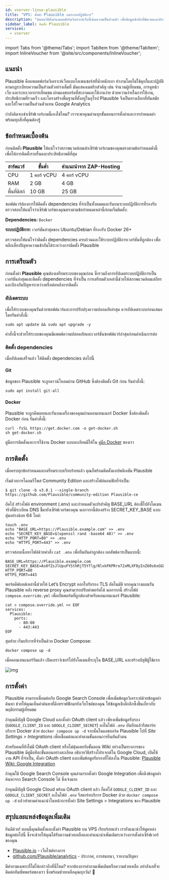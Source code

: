 ```yaml
---
id: vserver-linux-plausible
title: "VPS: ตั้งค่า Plausible บนระบบปฏิบัติการ"
description: "ค้นพบวิธีตั้งค่าแพลตฟอร์มวิเคราะห์เว็บที่เน้นความเป็นส่วนตัว เพื่อข้อมูลเชิงลึกที่ชัดเจนและประสิทธิภาพรวดเร็ว → เรียนรู้เพิ่มเติมตอนนี้"
sidebar_label: ติดตั้ง Plausible
services:
  - vserver
---
```


import Tabs from '@theme/Tabs';
import TabItem from '@theme/TabItem';
import InlineVoucher from '@site/src/components/InlineVoucher';

## แนะนำ

Plausible คือแพลตฟอร์มวิเคราะห์เว็บแบบโอเพนซอร์สที่น้ำหนักเบา ทำงานโดยไม่ใช้คุกกี้และปฏิบัติตามกฎระเบียบความเป็นส่วนตัวอย่างเต็มที่ มันแสดงเมตริกสำคัญ เช่น จำนวนผู้เยี่ยมชม, การดูหน้าเว็บ และระยะเวลาการเยี่ยมชม ผ่านแดชบอร์ดที่สะอาดและใช้งานง่าย ด้วยความง่ายในการใช้งาน, ประสิทธิภาพที่รวดเร็ว และโครงสร้างพื้นฐานที่ตั้งอยู่ในยุโรป Plausible จึงเป็นทางเลือกที่ทันสมัยและใส่ใจความเป็นส่วนตัวแทน Google Analytics

กำลังคิดจะเช่าเซิร์ฟเวอร์เกมนี้เองใช่ไหม? เราจะพาคุณผ่านทุกขั้นตอนการตั้งค่าและการกำหนดค่า พร้อมทุกสิ่งที่คุณต้องรู้

<InlineVoucher />

## ข้อกำหนดเบื้องต้น

ก่อนติดตั้ง **Plausible** ให้แน่ใจว่าสภาพแวดล้อมเช่าเซิร์ฟเวอร์เกมของคุณตรงตามข้อกำหนดดังนี้ เพื่อให้การติดตั้งราบรื่นและประสิทธิภาพดีที่สุด

| ฮาร์ดแวร์   | ขั้นต่ำ       | คำแนะนำจาก ZAP-Hosting  |
| ---------- | ------------ | ------------------------ |
| CPU        | 1 คอร์ vCPU  | 4 คอร์ vCPU              |
| RAM        | 2 GB         | 4 GB                     |
| พื้นที่ดิสก์ | 10 GB        | 25 GB                    |

ซอฟต์แวร์ต้องการให้ติดตั้ง dependencies ที่จำเป็นทั้งหมดและรันบนระบบปฏิบัติการที่รองรับ ตรวจสอบให้แน่ใจว่าเซิร์ฟเวอร์ของคุณตรงตามข้อกำหนดเหล่านี้ก่อนเริ่มติดตั้ง:

**Dependencies:** `Docker`

**ระบบปฏิบัติการ:** เวอร์ชันล่าสุดของ Ubuntu/Debian ที่รองรับ Docker 26+

ตรวจสอบให้แน่ใจว่าติดตั้ง dependencies ครบถ้วนและใช้ระบบปฏิบัติการเวอร์ชันที่ถูกต้อง เพื่อหลีกเลี่ยงปัญหาความเข้ากันได้ระหว่างการติดตั้ง Plausible

## การเตรียมตัว

ก่อนตั้งค่า **Plausible** คุณต้องเตรียมระบบของคุณก่อน ซึ่งรวมถึงการอัปเดตระบบปฏิบัติการเป็นเวอร์ชันล่าสุดและติดตั้ง dependencies ที่จำเป็น การเตรียมตัวเหล่านี้ช่วยให้สภาพแวดล้อมเสถียรและป้องกันปัญหาระหว่างหรือต่อหลังการติดตั้ง

### อัปเดตระบบ
เพื่อให้ระบบของคุณรันด้วยซอฟต์แวร์และการปรับปรุงความปลอดภัยล่าสุด ควรอัปเดตระบบก่อนเสมอ โดยรันคำสั่งนี้:

```
sudo apt update && sudo apt upgrade -y
```
คำสั่งนี้จะช่วยให้ระบบของคุณมีแพตช์ความปลอดภัยและเวอร์ชันซอฟต์แวร์ล่าสุดก่อนดำเนินการต่อ

### ติดตั้ง dependencies
เมื่ออัปเดตเสร็จแล้ว ให้ติดตั้ง dependencies ต่อไปนี้

#### Git
ข้อมูลของ Plausible จะถูกดาวน์โหลดผ่าน GitHub ซึ่งต้องติดตั้ง Git ก่อน รันคำสั่งนี้:

```
sudo apt install git-all
```

#### Docker

Plausible จะถูกดีพลอยและรันบนเครื่องของคุณผ่านคอนเทนเนอร์ Docker ซึ่งต้องติดตั้ง Docker ก่อน รันคำสั่งนี้:

```
curl -fsSL https://get.docker.com -o get-docker.sh
sh get-docker.sh
```

คู่มือการติดตั้งและการใช้งาน Docker แบบละเอียดมีให้ใน [คู่มือ Docker](vserver-linux-docker.md) ของเรา

## การติดตั้ง
เมื่อครบทุกข้อกำหนดและเตรียมระบบเรียบร้อยแล้ว คุณก็พร้อมติดตั้งแอปพลิเคชัน Plausible

เริ่มด้วยการโคลนรีโพส Community Edition และสร้างไฟล์คอนฟิกที่จำเป็น:

```
$ git clone -b v3.0.1 --single-branch https://github.com/Plausible/community-edition Plausible-ce
```

ถัดไป สร้างไฟล์ environment (.env) และกำหนดตัวแปรสำคัญ BASE_URL ต้องชี้ไปยังโดเมนจริงที่มีระเบียน DNS ชี้มายังเซิร์ฟเวอร์ของคุณ นอกจากนี้ต้องสร้าง SECRET_KEY_BASE แบบสุ่มอย่างน้อย 64 ไบต์:

```
touch .env
echo "BASE_URL=https://Plausible.example.com" >> .env
echo "SECRET_KEY_BASE=$(openssl rand -base64 48)" >> .env
echo "HTTP_PORT=80" >> .env
echo "HTTPS_PORT=443" >> .env
```

ตรวจสอบเนื้อหาไฟล์ด้วยคำสั่ง `cat .env` เพื่อยืนยันค่าถูกต้อง ผลลัพธ์ควรเป็นแบบนี้:

```
BASE_URL=https://Plausible.example.com
SECRET_KEY_BASE=As0fZsJlUpuFYSthRjT5Yflg/NlxkFKPRro72xMLXF8yInZ60s6xGGXYVqml+XN1
HTTP_PORT=80
HTTPS_PORT=443
```

พอร์ตดีฟอลต์เหล่านี้ช่วยให้ Let’s Encrypt ออกใบรับรอง TLS อัตโนมัติ หากคุณวางแผนรัน Plausible หลัง reverse proxy คุณสามารถปรับค่าพอร์ตได้ นอกจากนี้ สร้างไฟล์ `compose.override.yml` เพื่อเปิดพอร์ตที่ถูกต้องสำหรับคอนเทนเนอร์ Plausible:

```
cat > compose.override.yml << EOF
services:
  Plausible:
    ports:
      - 80:80
      - 443:443
EOF 
```

สุดท้าย เริ่มบริการที่จำเป็นด้วย Docker Compose:

```
docker compose up -d
```

เมื่อคอนเทนเนอร์รันแล้ว เปิดเบราว์เซอร์ไปยังโดเมนที่ระบุใน BASE_URL และสร้างบัญชีผู้ใช้แรก

![img](https://screensaver01.zap-hosting.com/index.php/s/Sw34XkXeHaMf9RJ/download)

## การตั้งค่า

Plausible สามารถเชื่อมต่อกับ Google Search Console เพื่อเพิ่มข้อมูลวิเคราะห์ด้วยข้อมูลคำค้นหา ช่วยให้คุณเห็นคำค้นหาที่ดึงทราฟฟิกมายังเว็บไซต์ของคุณ ให้ข้อมูลเชิงลึกลึกซึ้งขึ้นเกี่ยวกับพฤติกรรมผู้เยี่ยมชม

ถ้าคุณมีบัญชี Google Cloud และตั้งค่า OAuth client แล้ว เพียงเพิ่มข้อมูลรับรอง (`GOOGLE_CLIENT_ID` และ `GOOGLE_CLIENT_SECRET`) ลงในไฟล์ `.env` บันทึกแล้วรีสตาร์ทบริการ Docker ด้วย `docker compose up -d` จากนั้นในแดชบอร์ด Plausible ไปที่ *Site Settings > Integrations* เพื่อเชื่อมต่อและทำตามขั้นตอนการยืนยันตัวตน

สำหรับคนที่ยังไม่มี OAuth client หรือไม่คุ้นเคยกับขั้นตอน Wiki อย่างเป็นทางการของ Plausible มีคู่มือทีละขั้นตอนอย่างละเอียด อธิบายวิธีสร้างโปรเจกต์ใน Google Cloud, เปิดใช้งาน API ที่จำเป็น, ตั้งค่า OAuth client และเพิ่มข้อมูลรับรองที่ได้ลงใน Plausible: [Plausible Wiki: Google Integration](https://github.com/Plausible/community-edition/wiki/google-integration)

ถ้าคุณใช้ Google Search Console คุณสามารถตั้งค่า Google Integration เพื่อดึงข้อมูลคำค้นหาจาก Search Console ได้ ซึ่งเจ๋งมาก

ถ้าคุณมีบัญชี Google Cloud พร้อม OAuth client แล้ว ก็แค่ใส่ `GOOGLE_CLIENT_ID` และ `GOOGLE_CLIENT_SECRET` ลงในไฟล์ `.env` รีสตาร์ทบริการ Docker ด้วย `docker compose up -d` แล้วทำตามคำแนะนำในหน้าการตั้งค่า Site Settings > Integrations ของ Plausible

## สรุปและแหล่งข้อมูลเพิ่มเติม

ยินดีด้วย! ตอนนี้คุณติดตั้งและตั้งค่า Plausible บน VPS เรียบร้อยแล้ว เรายังแนะนำให้ดูแหล่งข้อมูลต่อไปนี้ ซึ่งจะช่วยให้คุณได้รับความช่วยเหลือและคำแนะนำเพิ่มเติมระหว่างการตั้งค่าเซิร์ฟเวอร์ของคุณ

- [Plausible.io](https://Plausible.io/) - เว็บไซต์ทางการ
- [github.com/Plausible/analytics](https://github.com/Plausible/analytics) - ประกาศ, การสนทนา, รายงานปัญหา

มีคำถามเฉพาะที่ไม่ได้กล่าวถึงที่นี่ไหม? หากต้องการคำถามเพิ่มเติมหรือความช่วยเหลือ อย่าลังเลที่จะติดต่อทีมซัพพอร์ตของเรา ซึ่งพร้อมช่วยเหลือคุณทุกวัน! 🙂

<InlineVoucher />